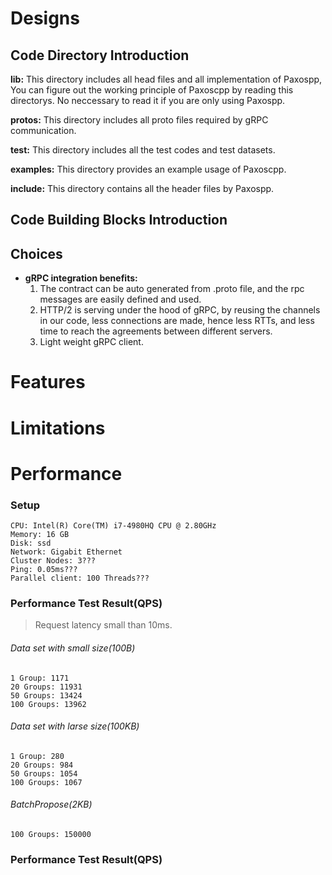 
# Designs
## Code Directory Introduction

**lib:** This directory includes all head files and all implementation of Paxospp, You can figure out the working principle of Paxoscpp by reading this directorys. No neccessary to read it if you are only using Paxospp.

**protos:** This directory includes all proto files required by gRPC communication.

**test:** This directory includes all the test codes and test datasets.

**examples:** This directory provides an example usage of Paxoscpp.

**include:** This directory contains all the header files by Paxospp.

## Code Building Blocks Introduction



## Choices
* **gRPC integration benefits:**
    1. The contract can be auto generated from .proto file, and the rpc messages are easily defined and used.
    2. HTTP/2 is serving under the hood of gRPC, by reusing the channels in our code, less connections are made, hence less RTTs, and less time to reach the agreements between different servers.
    3. Light weight gRPC client.


# Features

# Limitations

# Performance


### Setup

    CPU: Intel(R) Core(TM) i7-4980HQ CPU @ 2.80GHz
    Memory: 16 GB
    Disk: ssd
    Network: Gigabit Ethernet
    Cluster Nodes: 3???
    Ping: 0.05ms???
    Parallel client: 100 Threads???

### Performance Test Result(QPS)

> Request latency small than 10ms.

###### Data set with small size(100B)

    1 Group: 1171
    20 Groups: 11931
    50 Groups: 13424
    100 Groups: 13962

###### Data set with larse size(100KB)

    1 Group: 280
    20 Groups: 984
    50 Groups: 1054
    100 Groups: 1067

###### BatchPropose(2KB)

    100 Groups: 150000

### Performance Test Result(QPS)


